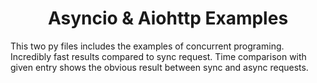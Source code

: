 <h1 align='center'>Asyncio & Aiohttp Examples</h1>

This two py files includes the examples of concurrent programing.
Incredibly fast results compared to sync request.
Time comparison with given entry shows the obvious result between sync and async requests.
